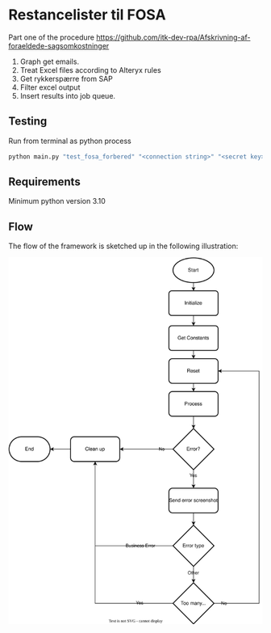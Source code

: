# Restancelister til FOSA
Part one of the procedure https://github.com/itk-dev-rpa/Afskrivning-af-foraeldede-sagsomkostninger
1. Graph get emails. 
2. Treat Excel files according to Alteryx rules
3. Get rykkerspærre from SAP
4. Filter excel output
5. Insert results into job queue.

## Testing 
Run from terminal as python process
```bash
python main.py "test_fosa_forbered" "<connection string>" "<secret key>" "args"
```

## Requirements
Minimum python version 3.10

## Flow

The flow of the framework is sketched up in the following illustration:

![Flow diagram](Robot-Framework.svg)
